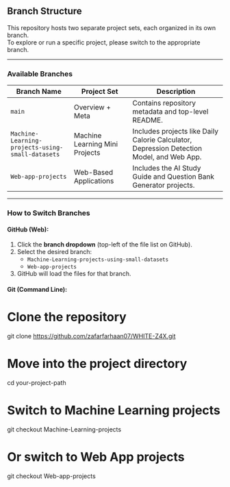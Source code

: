 ##  Branch Structure

This repository hosts two separate project sets, each organized in its own branch.  
To explore or run a specific project, please switch to the appropriate branch.

---

###  Available Branches

| Branch Name                                | Project Set                              | Description                                      |
|--------------------------------------------|-------------------------------------------|--------------------------------------------------|
| `main`                                     | Overview + Meta                          | Contains repository metadata and top-level README. |
| `Machine-Learning-projects-using-small-datasets` | Machine Learning Mini Projects            | Includes projects like Daily Calorie Calculator, Depression Detection Model, and Web App. |
| `Web-app-projects`                         | Web-Based Applications                    | Includes the AI Study Guide and Question Bank Generator projects.

---

###  How to Switch Branches

#### GitHub (Web):
1. Click the **branch dropdown** (top-left of the file list on GitHub).
2. Select the desired branch:
   - `Machine-Learning-projects-using-small-datasets`
   - `Web-app-projects`
3. GitHub will load the files for that branch.

#### Git (Command Line):

# Clone the repository
git clone https://github.com/zafarfarhaan07/WHITE-Z4X.git

# Move into the project directory
cd your-project-path

# Switch to Machine Learning projects
git checkout Machine-Learning-projects

# Or switch to Web App projects
git checkout Web-app-projects

